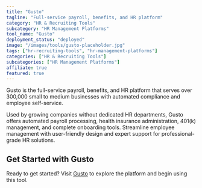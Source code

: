 ```yaml
---
title: "Gusto"
tagline: "Full-service payroll, benefits, and HR platform"
category: "HR & Recruiting Tools"
subcategory: "HR Management Platforms"
tool_name: "Gusto"
deployment_status: "deployed"
image: "/images/tools/gusto-placeholder.jpg"
tags: ["hr-recruiting-tools", "hr-management-platforms"]
categories: ["HR & Recruiting Tools"]
subcategories: ["HR Management Platforms"]
affiliate: true
featured: true
---
```

Gusto is the full-service payroll, benefits, and HR platform that serves over 300,000 small to medium businesses with automated compliance and employee self-service.

Used by growing companies without dedicated HR departments, Gusto offers automated payroll processing, health insurance administration, 401(k) management, and complete onboarding tools. Streamline employee management with user-friendly design and expert support for professional-grade HR solutions.

## Get Started with Gusto

Ready to get started? Visit [Gusto](https://gusto.com) to explore the platform and begin using this tool.